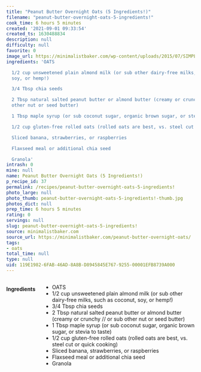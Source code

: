 ```yaml
---
title: "Peanut Butter Overnight Oats (5 Ingredients!)"
filename: "peanut-butter-overnight-oats-5-ingredients!"
cook_time: 6 hours 5 minutes
created: '2021-09-01 09:33:54'
created_ts: 1630488834
description: null
difficulty: null
favorite: 0
image_url: https://minimalistbaker.com/wp-content/uploads/2015/07/SIMPLE-AMAZING-Peanut-Butter-Overnight-Oats-Just-5-ingredients-5-minutes-prep-and-SO-delicious-vegan-recipe-glutenfree-meal-breakfast-oats-oatmeal-680x1050.jpg
ingredients: 'OATS

  1/2 cup unsweetened plain almond milk (or sub other dairy-free milks, such as coconut,
  soy, or hemp!)

  3/4 Tbsp chia seeds

  2 Tbsp natural salted peanut butter or almond butter (creamy or crunchy // or sub
  other nut or seed butter)

  1 Tbsp maple syrup (or sub coconut sugar, organic brown sugar, or stevia to taste)

  1/2 cup gluten-free rolled oats (rolled oats are best, vs. steel cut or quick cooking)

  Sliced banana, strawberries, or raspberries

  Flaxseed meal or additional chia seed

  Granola'
intrash: 0
mine: null
name: Peanut Butter Overnight Oats (5 Ingredients!)
p_recipe_id: 37
permalink: /recipes/peanut-butter-overnight-oats-5-ingredients!
photo_large: null
photo_thumb: peanut-butter-overnight-oats-5-ingredients!-thumb.jpg
photos_dict: null
prep_time: 6 hours 5 minutes
rating: 0
servings: null
slug: peanut-butter-overnight-oats-5-ingredients!
source: minimalistbaker.com
source_url: https://minimalistbaker.com/peanut-butter-overnight-oats/
tags:
- oats
total_time: null
type: null
uid: 119E1982-6FAB-46AD-8A8B-D8945845E767-9255-00001EFB8739A000
---
```

<div class="columns large-7 small-12" id="writeup">	</div><!-- #writeup -->
</div><!-- #row-one -->
<div class="row" id="row-two">	<div class="columns large-4 small-12" id="ingredients"><h4>Ingredients</h4><div class="box box-ingredients content"><ul>
<li>OATS</li>
<li>1/2 cup unsweetened plain almond milk (or sub other dairy-free milks, such as coconut, soy, or hemp!)</li>
<li>3/4 Tbsp chia seeds</li>
<li>2 Tbsp natural salted peanut butter or almond butter (creamy or crunchy // or sub other nut or seed butter)</li>
<li>1 Tbsp maple syrup (or sub coconut sugar, organic brown sugar, or stevia to taste)</li>
<li>1/2 cup gluten-free rolled oats (rolled oats are best, vs. steel cut or quick cooking)</li>
<li>Sliced banana, strawberries, or raspberries</li>
<li>Flaxseed meal or additional chia seed</li>
<li>Granola</li>
</ul>
</div>	</div>	<div class="columns large-6 small-12" id="directions">	</div>